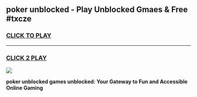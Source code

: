 
## poker unblocked - Play Unblocked Gmaes & Free #txcze
<h3>
<a href="https://news.freeplayer.one?title=poker_unblocked&ref=24F">CLICK TO PLAY</a></h3>
<hr>

<h3>
<a href="https://news.freeplayer.one?title=poker_unblocked&ref=24F">CLICK 2 PLAY</a>
  
</h3>

<a href="https://news.freeplayer.one?title=poker_unblocked&ref=24F/"><img src="https://clearcache.store/games.png"></a>


**poker unblocked games unblocked: Your Gateway to Fun and Accessible Online Gaming**
